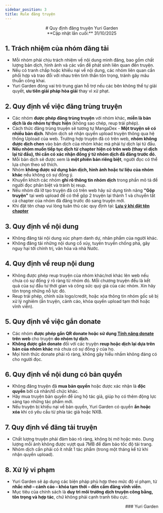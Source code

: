 ```yaml
---
sidebar_position: 3
title: Rule đăng truyện
---
```



<div align="center">
# Quy định đăng truyện Yuri Garden
</div>
<div align="center">
**Cập nhật lần cuối:** 31/10/2025
</div>

## 1. Trách nhiệm của nhóm đăng tải

- Mỗi nhóm phải chịu trách nhiệm về nội dung mình đăng, bao gồm chất lượng bản dịch, hình ảnh và các vấn đề phát sinh liên quan đến truyện.
- Nếu có tranh chấp hoặc khiếu nại về nội dung, các nhóm liên quan cần phối hợp và trao đổi với nhau trên tinh thần tôn trọng, tránh gây mâu thuẫn công khai.
- Yuri Garden đóng vai trò trung gian hỗ trợ nếu các bên không thể tự giải quyết, **ưu tiên giải pháp hòa giải** thay vì xử phạt.

## 2. Quy định về việc đăng trùng truyện

- Các nhóm **được phép đăng trùng truyện** với nhóm khác, **miễn là bản dịch là do nhóm tự thực hiện** (không sao chép, reup trái phép).
- Cách thức đăng trùng truyện sẽ tương tự MangaDex - **Một truyện sẽ có nhiều bản dịch**. Nhóm dịch sẽ nhận quyền upload truyện thông qua hệ thống Upload của web. Trường hợp truyện đã có trên web, **nhóm không được dịch chen** vào bản dịch của nhóm khác mà phải tự dịch lại từ đầu.
- **Nếu nhóm muốn tiếp tục dịch từ chapter hiện có trên web (thay vì dịch lại từ đầu), thì cần có xác nhận đồng ý từ nhóm dịch đã đăng trước đó.**
- Mỗi bản dịch sẽ được xem là **một phiên bản riêng biệt**, người đọc có thể lựa chọn theo sở thích.
- Nhóm **không được sử dụng bản dịch, hình ảnh hoặc tư liệu của nhóm khác** nếu không có sự đồng ý.
- Khuyến khích các nhóm **ghi rõ thông tin nhóm dịch** trong phần mô tả để người đọc phân biệt và tránh bị reup.
- Nếu nhóm đã lỡ tạo truyện đã có trên web hãy sử dụng tính năng **"Gộp truyện"** tại web upload để có thể gộp 2 truyện lại thành 1 và chuyển tất cả chapter của nhóm đã đăng trước đó sang truyện mới.
- Khi đặt tên chap vui lòng tuân thủ các quy định tại:  **[Lưu ý khi đặt tên chapter](/docs/upload/chapter_name)**


## 3. Quy định về nội dung

- Không đăng tải nội dung xúc phạm danh dự, nhân phẩm của người khác.
- Không đăng tải những nội dung cổ xúy, tuyên truyền chống phá, gây nguy hại tới chính trị, văn hóa và nhà Nước.

## 4. Quy định về reup nội dung

- Không được phép reup truyện của nhóm khác/nơi khác lên web nếu chưa có sự đồng ý rõ ràng từ nhóm đó. Mỗi chương truyện đều là kết quả của sự đầu tư thời gian và công sức quý giá của các nhóm. Xin hãy tôn trọng những nỗ lực đó.
- Reup trái phép, chỉnh sửa logo/credit, hoặc xóa thông tin nhóm gốc sẽ bị xử lý nghiêm (ẩn truyện, cảnh cáo, khóa quyền upload tạm thời hoặc vĩnh viễn).

## 5. Quy định về việc gắn donate

- Các nhóm **được phép gắn QR donate hoặc sử dụng [Tính năng donate](https://docs.yurigarden.com/docs/team/team_config) trên web** cho truyện **do nhóm tự dịch**.
- **Không được gắn donate** đối với các truyện **reup hoặc dịch lại dựa trên bản của nhóm khác** mà chưa có sự đồng ý của họ.
- Mọi hình thức donate phải rõ ràng, không gây hiểu nhầm không đáng có cho người đọc.

## 6. Quy định về nội dung có bản quyền

- Không đăng truyện đã **mua bản quyền** hoặc được xác nhận là **độc quyền** bởi cá nhân/tổ chức khác.
- Hãy mua truyện bản quyền để ủng hộ tác giả, giúp họ có thêm động lực sáng tạo những tác phẩm mới.
- Nếu truyện bị khiếu nại về bản quyền, Yuri Garden có quyền **ẩn hoặc xóa** khi có yêu cầu từ phía tác giả hoặc NXB.

## 7. Quy định về đăng tải truyện

- Chất lượng truyện phải đảm bảo rõ ràng, không bị mờ hoặc méo. Dung lượng mỗi ảnh không được vượt quá 7MB để đảm bảo tốc độ tải trang.
- Nhóm dịch cần phải có ít nhất 1 tác phẩm (trong một tháng kể từ khi nhận quyền upload).

## 8. Xử lý vi phạm

- Yuri Garden sẽ áp dụng các biện pháp phù hợp theo mức độ vi phạm, từ **nhắc nhở – cảnh cáo – khóa tạm thời – đến cấm đăng vĩnh viễn**.
- Mục tiêu của chính sách là **duy trì môi trường dịch truyện công bằng, tôn trọng và hợp tác**, chứ không phải cạnh tranh tiêu cực.

<div align="right">
### Yuri Garden
</div>

